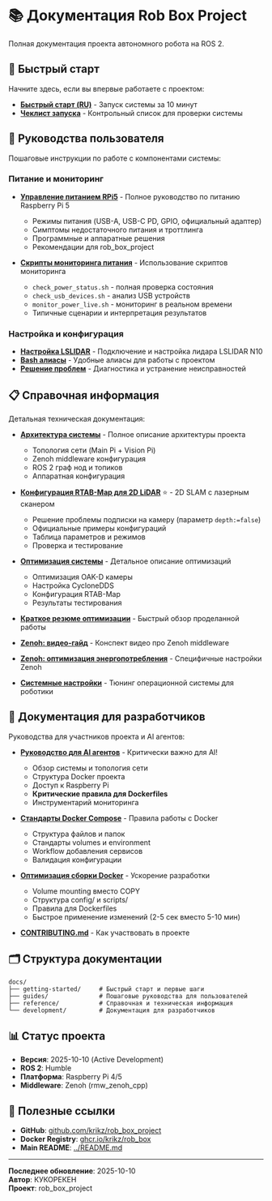 # 📚 Документация Rob Box Project

Полная документация проекта автономного робота на ROS 2.

## 🚀 Быстрый старт

Начните здесь, если вы впервые работаете с проектом:

- **[Быстрый старт (RU)](getting-started/QUICK_START_RU.md)** - Запуск системы за 10 минут
- **[Чеклист запуска](getting-started/CHECKLIST.md)** - Контрольный список для проверки системы

## 📖 Руководства пользователя

Пошаговые инструкции по работе с компонентами системы:

### Питание и мониторинг
- **[Управление питанием RPi5](guides/POWER_MANAGEMENT.md)** - Полное руководство по питанию Raspberry Pi 5
  - Режимы питания (USB-A, USB-C PD, GPIO, официальный адаптер)
  - Симптомы недостаточного питания и троттлинга
  - Программные и аппаратные решения
  - Рекомендации для rob_box_project

- **[Скрипты мониторинга питания](guides/POWER_MONITORING_SCRIPTS.md)** - Использование скриптов мониторинга
  - `check_power_status.sh` - полная проверка состояния
  - `check_usb_devices.sh` - анализ USB устройств
  - `monitor_power_live.sh` - мониторинг в реальном времени
  - Типичные сценарии и интерпретация результатов

### Настройка и конфигурация
- **[Настройка LSLIDAR](guides/LSLIDAR_SETUP.md)** - Подключение и настройка лидара LSLIDAR N10
- **[Bash алиасы](guides/BASH_ALIASES.md)** - Удобные алиасы для работы с проектом
- **[Решение проблем](guides/TROUBLESHOOTING.md)** - Диагностика и устранение неисправностей

## 📋 Справочная информация

Детальная техническая документация:

- **[Архитектура системы](reference/ARCHITECTURE.md)** - Полное описание архитектуры проекта
  - Топология сети (Main Pi + Vision Pi)
  - Zenoh middleware конфигурация
  - ROS 2 граф нод и топиков
  - Аппаратная конфигурация

- **[Конфигурация RTAB-Map для 2D LiDAR](reference/RTABMAP_LIDAR_CONFIG.md)** ⭐ - 2D SLAM с лазерным сканером
  - Решение проблемы подписки на камеру (параметр `depth:=false`)
  - Официальные примеры конфигураций
  - Таблица параметров и режимов
  - Проверка и тестирование

- **[Оптимизация системы](reference/OPTIMIZATION_README.md)** - Детальное описание оптимизаций
  - Оптимизация OAK-D камеры
  - Настройка CycloneDDS
  - Конфигурация RTAB-Map
  - Результаты тестирования

- **[Краткое резюме оптимизации](reference/OPTIMIZATION_SUMMARY.md)** - Быстрый обзор проделанной работы

- **[Zenoh: видео-гайд](reference/ZENOH_VIDEO_GUIDE.md)** - Конспект видео про Zenoh middleware
- **[Zenoh: оптимизация энергопотребления](reference/ZENOH_POWER_OPTIMIZATION.md)** - Специфичные настройки Zenoh
- **[Системные настройки](reference/SYSTEM_TUNING.md)** - Тюнинг операционной системы для роботики

## 🔧 Документация для разработчиков

Руководства для участников проекта и AI агентов:

- **[Руководство для AI агентов](development/AGENT_GUIDE.md)** - Критически важно для AI!
  - Обзор системы и топология сети
  - Структура Docker проекта
  - Доступ к Raspberry Pi
  - **Критические правила для Dockerfiles**
  - Инструментарий мониторинга

- **[Стандарты Docker Compose](development/DOCKER_STANDARDS.md)** - Правила работы с Docker
  - Структура файлов и папок
  - Стандарты volumes и environment
  - Workflow добавления сервисов
  - Валидация конфигурации

- **[Оптимизация сборки Docker](development/BUILD_OPTIMIZATION.md)** - Ускорение разработки
  - Volume mounting вместо COPY
  - Структура config/ и scripts/
  - Правила для Dockerfiles
  - Быстрое применение изменений (2-5 сек вместо 5-10 мин)

- **[CONTRIBUTING.md](../CONTRIBUTING.md)** - Как участвовать в проекте

## 🗂️ Структура документации

```
docs/
├── getting-started/     # Быстрый старт и первые шаги
├── guides/              # Пошаговые руководства для пользователей
├── reference/           # Справочная и техническая информация
└── development/         # Документация для разработчиков
```

## 📊 Статус проекта

- **Версия**: 2025-10-10 (Active Development)
- **ROS 2**: Humble
- **Платформа**: Raspberry Pi 4/5
- **Middleware**: Zenoh (rmw_zenoh_cpp)

## 🔗 Полезные ссылки

- **GitHub**: [github.com/krikz/rob_box_project](https://github.com/krikz/rob_box_project)
- **Docker Registry**: [ghcr.io/krikz/rob_box](https://ghcr.io/krikz/rob_box)
- **Main README**: [../README.md](../README.md)

---

**Последнее обновление**: 2025-10-10  
**Автор**: КУКОРЕКЕН  
**Проект**: rob_box_project
